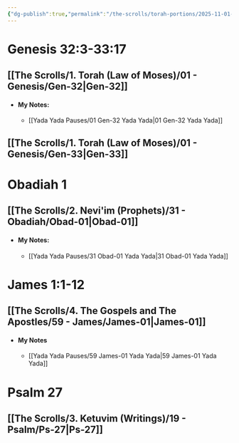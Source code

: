 ```yaml
---
{"dg-publish":true,"permalink":"/the-scrolls/torah-portions/2025-11-01-shabbat-reading/","tags":["#TheScrolls","#TorahPortions","#S"]}
---
```


# Genesis 32:3-33:17
## [[The Scrolls/1. Torah (Law of Moses)/01 - Genesis/Gen-32\|Gen-32]]
- #### My Notes: 
	- [[Yada Yada Pauses/01 Gen-32 Yada Yada\|01 Gen-32 Yada Yada]]
## [[The Scrolls/1. Torah (Law of Moses)/01 - Genesis/Gen-33\|Gen-33]]
# Obadiah 1
## [[The Scrolls/2. Nevi'im (Prophets)/31 - Obadiah/Obad-01\|Obad-01]]
- #### My Notes: 
	- [[Yada Yada Pauses/31 Obad-01 Yada Yada\|31 Obad-01 Yada Yada]]
# James 1:1-12
## [[The Scrolls/4. The Gospels and The Apostles/59 - James/James-01\|James-01]]
- #### My Notes
	- [[Yada Yada Pauses/59 James-01 Yada Yada\|59 James-01 Yada Yada]]
#  Psalm 27
## [[The Scrolls/3. Ketuvim (Writings)/19 - Psalm/Ps-27\|Ps-27]]